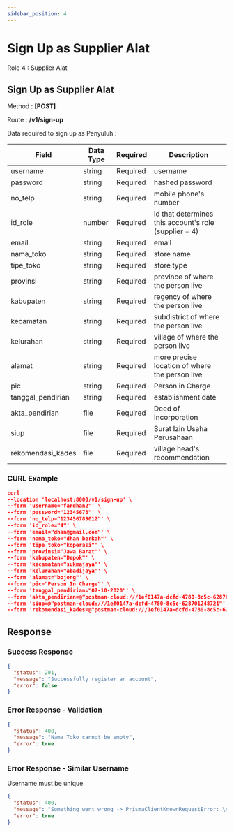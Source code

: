 ```yaml
---
sidebar_position: 4
---
```


# Sign Up as Supplier Alat

Role 4 : Supplier Alat

## Sign Up as Supplier Alat

Method : **[POST]**

Route :
**/v1/sign-up**

Data required to sign up as Penyuluh :

| Field             | Data Type | Required | Description                                           |
| ----------------- | --------- | -------- | ----------------------------------------------------- |
| username          | string    | Required | username                                              |
| password          | string    | Required | hashed password                                       |
| no_telp           | string    | Required | mobile phone's number                                 |
| id_role           | number    | Required | id that determines this account's role (supplier = 4) |
| email             | string    | Required | email                                                 |
| nama_toko         | string    | Required | store name                                            |
| tipe_toko         | string    | Required | store type                                            |
| provinsi          | string    | Required | province of where the person live                     |
| kabupaten         | string    | Required | regency of where the person live                      |
| kecamatan         | string    | Required | subdistrict of where the person live                  |
| kelurahan         | string    | Required | village of where the person live                      |
| alamat            | string    | Required | more precise location of where the person live        |
| pic               | string    | Required | Person in Charge                                      |
| tanggal_pendirian | string    | Required | establishment date                                    |
| akta_pendirian    | file      | Required | Deed of Incorporation                                 |
| siup              | file      | Required | Surat Izin Usaha Perusahaan                           |
| rekomendasi_kades | file      | Required | village head's recommendation                         |

### CURL Example

```json
curl
--location 'localhost:8000/v1/sign-up' \
--form 'username="fardhan2"' \
--form 'password="12345678"' \
--form 'no_telp="123456789012"' \
--form 'id_role="4"' \
--form 'email="dhan@gmail.com"' \
--form 'nama_toko="dhan berkah"' \
--form 'tipe_toko="koperasi"' \
--form 'provinsi="Jawa Barat"' \
--form 'kabupaten="Depok"' \
--form 'kecamatan="sukmajaya"' \
--form 'kelurahan="abadijaya"' \
--form 'alamat="bojong"' \
--form 'pic="Person In Charge"' \
--form 'tanggal_pendirian="07-10-2020"' \
--form 'akta_pendirian=@"postman-cloud:///1ef0147a-dcfd-4780-8c5c-628701248721"' \
--form 'siup=@"postman-cloud:///1ef0147a-dcfd-4780-8c5c-628701248721"' \
--form 'rekomendasi_kades=@"postman-cloud:///1ef0147a-dcfd-4780-8c5c-628701248721"'
```

## Response

### Success Response

```json
{
  "status": 201,
  "message": "Successfully register an account",
  "error": false
}
```

### Error Response - Validation

```json
{
  "status": 400,
  "message": "Nama Toko cannot be empty",
  "error": true
}
```

### Error Response - Similar Username

Username must be unique

```json
{
  "status": 400,
  "message": "Something went wrong -> PrismaClientKnownRequestError: \nInvalid `tx.m_user.create()` invocation in\n/home/fardhan/Code/farmioty/farmioty-be/src/service/auth.service.ts:57:47\n\n  54 await prisma\n  55   .$transaction(async (tx) => {\n  56     // console.log(userData);\n→ 57     const createdUser = await tx.m_user.create(\nUnique constraint failed on the fields: (`username`)",
  "error": true
}
```
